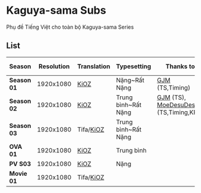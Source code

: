 # Kaguya-sama Subs
Phụ đề Tiếng Việt cho toàn bộ Kaguya-sama Series

## List

|**Season**|**Resolution**|**Translation**|**Typesetting**|**Thanks to**|**Last Modified**|**DDL**|**Note**|
|--------|--------|--------|--------|--------|--------|--------|--------|
|**Season 01**|1920x1080|[KiOZ](https://github.com/realKiOZ)|Nặng~Rất Nặng|[GJM](https://www.goodjobmedia.com/) (TS,Timing)||[BDRip Hardsub](https://anime.kioz.workers.dev/0:/Kaguya-sama/S01%20(Hardsub)/)||
|**Season 02**|1920x1080|[KiOZ](https://github.com/realKiOZ)|Trung bình~Rất Nặng|[GJM](https://www.goodjobmedia.com/) (TS), [MoeDesuDesu](https://nyaa.si/view/1367159) (TS,Timing,KFX)||[BDRip](https://anime.kioz.workers.dev/0:/Kaguya-sama/S02/)||
|**Season 03**|1920x1080|Tifa/[KiOZ](https://github.com/realKiOZ)|Trung bình~Rất Nặng|||[WEBRip](https://anime.kioz.workers.dev/0:/Kaguya-sama/S03/)||
|**OVA 01**|1920x1080|[KiOZ](https://github.com/realKiOZ)|Trung bình|||[WEBRip](https://anime.kioz.workers.dev/0:/Kaguya-sama/OVA%20-%20PV/)||
|**PV S03**|1920x1080|[KiOZ](https://github.com/realKiOZ)|Nặng|||[WEBRip](https://anime.kioz.workers.dev/0:/Kaguya-sama/OVA%20-%20PV/)||
|**Movie 01**|1920x1080|Tifa/[KiOZ](https://github.com/realKiOZ)||||||
